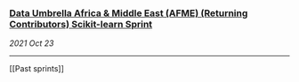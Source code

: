 ### [Data Umbrella Africa & Middle East (AFME) (Returning Contributors) Scikit-learn Sprint](https://afme2021rc.dataumbrella.org/)
_2021 Oct 23_

---

[[Past sprints]]
